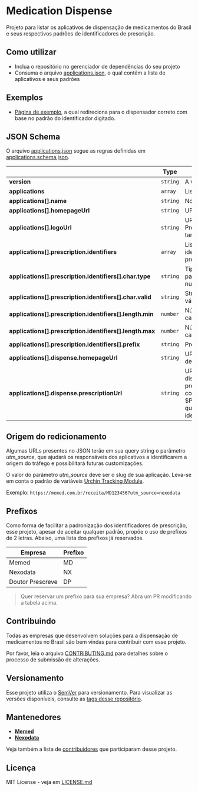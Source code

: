 # Medication Dispense

Projeto para listar os aplicativos de dispensação de medicamentos do Brasil e seus respectivos padrões de identificadores de prescrição.

## Como utilizar

- Inclua o repositório no gerenciador de dependências do seu projeto
- Consuma o arquivo [applications.json](applications.json), o qual contém a lista de aplicativos e seus padrões

## Exemplos

- [Página de exemplo](https://e-prescription-brazil.github.io/medication-dispense-example/), a qual redireciona para o dispensador correto com base no padrão do identificador digitado.

## JSON Schema

O arquivo [applications.json](applications.json) segue as regras definidas em [applications.schema.json](applications.schema.json).

|   |Type|Description|Required|
|---|----|-----------|--------|
|**version**|`string`|A versão do JSON.|:white_check_mark:|
|**applications**|`array`|Lista de aplicativos.|:white_check_mark:|
|**applications[].name**|`string`|Nome do aplicativo.|:white_check_mark:|
|**applications[].homepageUrl**|`string`|URL do site do aplicativo.|:white_check_mark:|
|**applications[].logoUrl**|`string`|URL do logo do aplicativo. Preferencialmente, estará no tamanho 50x50.|:white_check_mark:|
|**applications[].prescription.identifiers**|`array`|Lista de padrões de identificadores de prescrição.|:white_check_mark:|
|**applications[].prescription.identifiers[].char.type**|`string`|Tipo de caracter aceito pelo padrão (alphanumeric, numeric, alphabetic).|:white_check_mark:|
|**applications[].prescription.identifiers[].char.valid**|`string`|String com os caracteres válidos para o padrão.||
|**applications[].prescription.identifiers[].length.min**|`number`|Número mínimo de caracteres do identificador.|:white_check_mark:|
|**applications[].prescription.identifiers[].length.max**|`number`|Número máximo de caracteres do identificador.|:white_check_mark:|
|**applications[].prescription.identifiers[].prefix**|`string`|Prefixo do identificador.||
|**applications[].dispense.homepageUrl**|`string`|URL do site de dispensação de medicamentos.|:white_check_mark:|
|**applications[].dispense.prescriptionUrl**|`string`|URL da página de dispensação de uma prescrição. Deve conter o coringa $PRESCRIPTION_IDENTIFIER, que será substituido pelo identificador da prescrição|:white_check_mark:|


## Origem do redicionamento

Algumas URLs presentes no JSON terão em sua query string o parâmetro *utm_source*, que ajudará os responsáveis dos aplicativos a identificarem a origem do tráfego e possibilitará futuras customizações.

O valor do parâmetro *utm_source* deve ser o slug de sua aplicação. Leva-se em conta o padrão de variáveis [Urchin Tracking Module](https://en.wikipedia.org/wiki/UTM_parameters).

Exemplo: `https://memed.com.br/receita/MD123456?utm_source=nexodata`

## Prefixos

Como forma de facilitar a padronização dos identificadores de prescrição, esse projeto, apesar de aceitar qualquer padrão, propõe o uso de prefixos de 2 letras. Abaixo, uma lista dos prefixos já reservados.

|Empresa|Prefixo|
|---|----|
|Memed|MD|
|Nexodata|NX|
|Doutor Prescreve|DP|

> Quer reservar um prefixo para sua empresa? Abra um PR modificando a tabela acima.

## Contribuindo

Todas as empresas que desenvolvem soluções para a dispensação de medicamentos no Brasil são bem vindas para contribuir com esse projeto.

Por favor, leia o arquivo [CONTRIBUTING.md](CONTRIBUTING.md) para detalhes sobre o processo de submissão de alterações.

## Versionamento

Esse projeto utiliza o [SemVer](http://semver.org/) para versionamento. Para visualizar as versões disponíveis, consulte as [tags desse repositório](https://github.com/e-prescription-brazil/medication-dispense/tags). 

## Mantenedores

* [**Memed**](https://memed.com.br)
* [**Nexodata**](https://nexodata.com.br)

Veja também a lista de [contribuidores](https://github.com/e-prescription-brazil/medication-dispense/contributors) que participaram desse projeto.

## Licença

MIT License - veja em [LICENSE.md](LICENSE.md)
